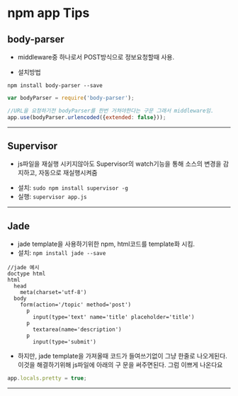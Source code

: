 # npm app Tips

## body-parser
- middleware중 하나로서 POST방식으로 정보요청할때 사용.

- 설치방법

```language
npm install body-parser --save
```

```javascript
var bodyParser = require('body-parser');

//URL을 요청하기전 bodyParser를 한번 거쳐야한다는 구문 그래서 middleware임.
app.use(bodyParser.urlencoded({extended: false}));
```
---

## Supervisor
- js파일을 재실행 시키지않아도 Supervisor의 watch기능을 통해 소스의 변경을 감지하고, 자동으로 재실행시켜줌
* 설치: ```sudo npm install supervisor -g```
* 실행: ```supervisor app.js```

---
## Jade
- jade template을 사용하기위한 npm, html코드를 template화 시킴.
- 설치: ```npm install jade --save```

```
//jade 예시
doctype html
html
  head
    meta(charset='utf-8')
  body
    form(action='/topic' method='post')
      p
        input(type='text' name='title' placeholder='title')
      p
        textarea(name='description')
      p
        input(type='submit')

```
- 하지만, jade template을 가져올때 코드가 들여쓰기없이 그냥 한줄로 나오게된다. 이것을 해결하기위해 js파일에 아래의 구 문을 써주면된다. 그럼 이쁘게 나온다요

```javascript
app.locals.pretty = true;
```
---
